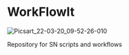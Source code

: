 # WorkFlowIt
![Picsart_22-03-20_09-52-26-010](https://user-images.githubusercontent.com/36916707/159447606-f956653b-371e-4c0c-8535-9ba86acb1d77.png)

Repository for SN scripts and workflows 
